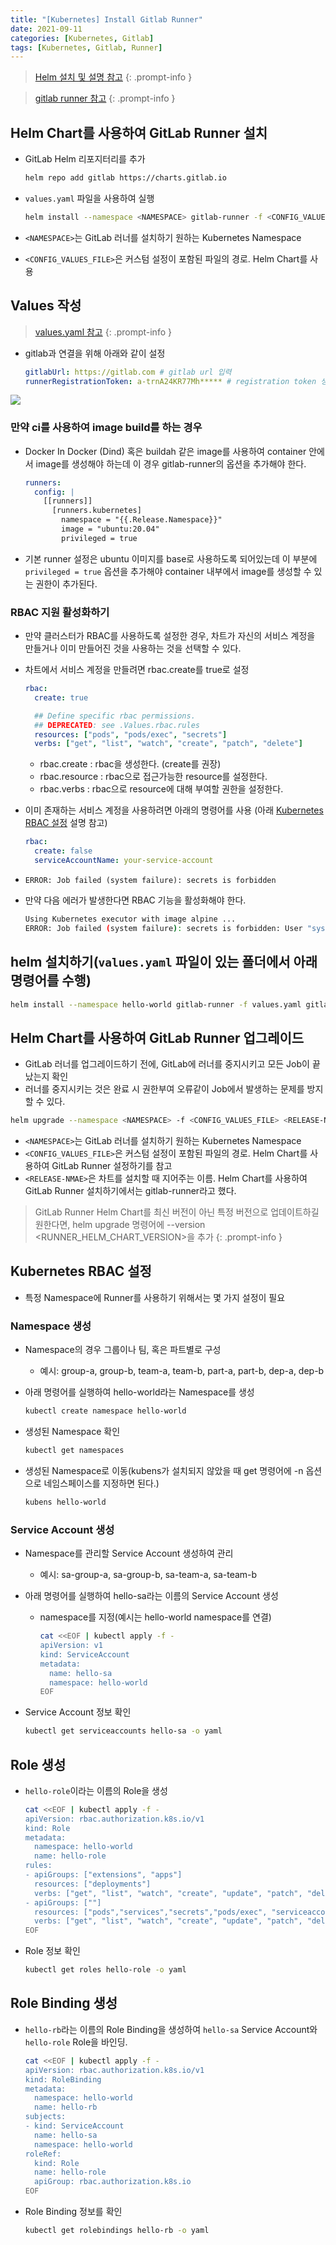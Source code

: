 ```yaml
---
title: "[Kubernetes] Install Gitlab Runner"
date: 2021-09-11
categories: [Kubernetes, Gitlab]
tags: [Kubernetes, Gitlab, Runner]
---
```


> [Helm 설치 및 설명 참고](https://kyungryeol-yoon.github.io/posts/kubernetes-helm/)
{: .prompt-info }

> [gitlab runner 참고](https://docs.gitlab.com/runner/install/kubernetes.html)
{: .prompt-info }

## Helm Chart를 사용하여 GitLab Runner 설치

- GitLab Helm 리포지터리를 추가
    ```bash
    helm repo add gitlab https://charts.gitlab.io
    ```

- `values.yaml` 파일을 사용하여 실행
    ```bash
    helm install --namespace <NAMESPACE> gitlab-runner -f <CONFIG_VALUES_FILE> gitlab/gitlab-runner
    ```

- `<NAMESPACE>`는 GitLab 러너를 설치하기 원하는 Kubernetes Namespace
- `<CONFIG_VALUES_FILE>`은 커스텀 설정이 포함된 파일의 경로. Helm Chart를 사용

## Values 작성

> [values.yaml 참고](https://gitlab.com/gitlab-org/charts/gitlab-runner/blob/main/values.yaml)
{: .prompt-info }

- gitlab과 연결을 위해 아래와 같이 설정
    ```yaml
    gitlabUrl: https://gitlab.com # gitlab url 입력
    runnerRegistrationToken: a-trnA24KR77Mh***** # registration token 생성(CI/CD > Runner > New Project Runner)
    ```

![](/images/kubernetes/docker/gitlab/gitlab-runner-step4.png)

### 만약 ci를 사용하여 image build를 하는 경우
- Docker In Docker (Dind) 혹은 buildah 같은 image를 사용하여 container 안에서 image를 생성해야 하는데 이 경우 gitlab-runner의 옵션을 추가해야 한다.
    ```yaml
    runners:
      config: |
        [[runners]]
          [runners.kubernetes]
            namespace = "{{.Release.Namespace}}"
            image = "ubuntu:20.04"
            privileged = true
    ```

- 기본 runner 설정은 ubuntu 이미지를 base로 사용하도록 되어있는데 이 부분에 `privileged = true` 옵션을 추가해야 container 내부에서 image를 생성할 수 있는 권한이 추가된다.

### RBAC 지원 활성화하기

- 만약 클러스터가 RBAC를 사용하도록 설정한 경우, 차트가 자신의 서비스 계정을 만들거나 이미 만들어진 것을 사용하는 것을 선택할 수 있다.
- 차트에서 서비스 계정을 만들려면 rbac.create를 true로 설정
    ```yaml
    rbac:
      create: true

      ## Define specific rbac permissions.
      ## DEPRECATED: see .Values.rbac.rules
      resources: ["pods", "pods/exec", "secrets"]
      verbs: ["get", "list", "watch", "create", "patch", "delete"]
    ```
    - rbac.create	: rbac을 생성한다. (create를 권장)
    - rbac.resource	: rbac으로 접근가능한 resource를 설정한다.
    - rbac.verbs : rbac으로 resource에 대해 부여할 권한을 설정한다.

- 이미 존재하는 서비스 계정을 사용하려면 아래의 명령어를 사용 (아래 [Kubernetes RBAC 설정](https://kyungryeol-yoon.github.io/posts/kubernetes-gitlab-runner/#kubernetes-rbac-%EC%84%A4%EC%A0%95) 설명 참고)
    ```yaml
    rbac:
      create: false
      serviceAccountName: your-service-account
    ```

- `ERROR: Job failed (system failure): secrets is forbidden`

- 만약 다음 에러가 발생한다면 RBAC 기능을 활성화해야 한다.
    ```bash
    Using Kubernetes executor with image alpine ...
    ERROR: Job failed (system failure): secrets is forbidden: User "system:serviceaccount:gitlab:default" cannot create resource "secrets" in API group "" in the namespace "gitlab"
    ```



## helm 설치하기(`values.yaml` 파일이 있는 폴더에서 아래 명령어를 수행)

```bash
helm install --namespace hello-world gitlab-runner -f values.yaml gitlab/gitlab-runner
```

## Helm Chart를 사용하여 GitLab Runner 업그레이드

- GitLab 러너를 업그레이드하기 전에, GitLab에 러너를 중지시키고 모든 Job이 끝났는지 확인
- 러너를 중지시키는 것은 완료 시 권한부여 오류같이 Job에서 발생하는 문제를 방지할 수 있다.

```bash
helm upgrade --namespace <NAMESPACE> -f <CONFIG_VALUES_FILE> <RELEASE-NAME> gitlab/gitlab-runner
```

- `<NAMESPACE>`는 GitLab 러너를 설치하기 원하는 Kubernetes Namespace
- `<CONFIG_VALUES_FILE>`은 커스텀 설정이 포함된 파일의 경로. Helm Chart를 사용하여 GitLab Runner 설정하기를 참고
- `<RELEASE-NMAE>`은 차트를 설치할 때 지어주는 이름. Helm Chart를 사용하여 GitLab Runner 설치하기에서는 gitlab-runner라고 했다.

> GitLab Runner Helm Chart를 최신 버전이 아닌 특정 버전으로 업데이트하길 원한다면, helm upgrade 명령어에 --version <RUNNER_HELM_CHART_VERSION>을 추가
{: .prompt-info }

## Kubernetes RBAC 설정

- 특정 Namespace에 Runner를 사용하기 위해서는 몇 가지 설정이 필요

### Namespace 생성

- Namespace의 경우 그룹이나 팀, 혹은 파트별로 구성
  - 예시: group-a, group-b, team-a, team-b, part-a, part-b, dep-a, dep-b
- 아래 명령어를 실행하여 hello-world라는 Namespace를 생성
  ```bash
  kubectl create namespace hello-world
  ```

- 생성된 Namespace 확인
  ```bash
  kubectl get namespaces
  ```

- 생성된 Namespace로 이동(kubens가 설치되지 않았을 때 get 명령어에 -n 옵션으로 네임스페이스를 지정하면 된다.)
  ```bash
  kubens hello-world
  ```

### Service Account 생성

- Namespace를 관리할 Service Account 생성하여 관리
  - 예시: sa-group-a, sa-group-b, sa-team-a, sa-team-b
- 아래 명령어를 실행하여 hello-sa라는 이름의 Service Account 생성
  - namespace를 지정(예시는 hello-world namespace를 연결)
    ```bash
    cat <<EOF | kubectl apply -f -
    apiVersion: v1
    kind: ServiceAccount
    metadata:
      name: hello-sa
      namespace: hello-world
    EOF
    ```

- Service Account 정보 확인
  ```bash
  kubectl get serviceaccounts hello-sa -o yaml
  ```

## Role 생성

- `hello-role`이라는 이름의 Role을 생성
  ```bash
  cat <<EOF | kubectl apply -f -
  apiVersion: rbac.authorization.k8s.io/v1
  kind: Role
  metadata:
    namespace: hello-world
    name: hello-role
  rules:
  - apiGroups: ["extensions", "apps"]
    resources: ["deployments"]
    verbs: ["get", "list", "watch", "create", "update", "patch", "delete"]
  - apiGroups: [""]
    resources: ["pods","services","secrets","pods/exec", "serviceaccounts"]
    verbs: ["get", "list", "watch", "create", "update", "patch", "delete"]
  EOF
  ```

- Role 정보 확인
  ```bash
  kubectl get roles hello-role -o yaml
  ```

## Role Binding 생성

- `hello-rb`라는 이름의 Role Binding을 생성하여 `hello-sa` Service Account와 `hello-role` Role을 바인딩.
  ```bash
  cat <<EOF | kubectl apply -f -
  apiVersion: rbac.authorization.k8s.io/v1
  kind: RoleBinding
  metadata:
    namespace: hello-world
    name: hello-rb
  subjects:
  - kind: ServiceAccount
    name: hello-sa
    namespace: hello-world
  roleRef:
    kind: Role
    name: hello-role
    apiGroup: rbac.authorization.k8s.io
  EOF
  ```

- Role Binding 정보를 확인
  ```bash
  kubectl get rolebindings hello-rb -o yaml
  ```